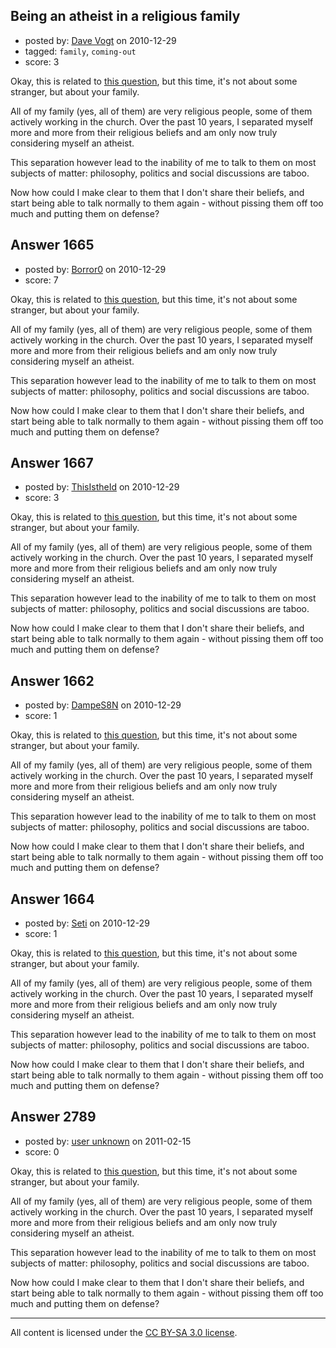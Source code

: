 ## Being an atheist in a religious family

- posted by: [Dave Vogt](https://stackexchange.com/users/-1/605-dave-vogt) on 2010-12-29
- tagged: `family`, `coming-out`
- score: 3

Okay, this is related to [this question](http://atheism.stackexchange.com/questions/35/how-to-deal-with-insidious-religious-people), but this time, it's not about some stranger, but about your family.

All of my family (yes, all of them) are very religious people, some of them actively working in the church. Over the past 10 years, I separated myself more and more from their religious beliefs and am only now truly considering myself an atheist.

This separation however lead to the inability of me to talk to them on most subjects of matter: philosophy, politics and social discussions are taboo.

Now how could I make clear to them that I don't share their beliefs, and start being able to talk normally to them again - without pissing them off too much and putting them on defense?


## Answer 1665

- posted by: [Borror0](https://stackexchange.com/users/-1/484-borror0) on 2010-12-29
- score: 7

Okay, this is related to [this question](http://atheism.stackexchange.com/questions/35/how-to-deal-with-insidious-religious-people), but this time, it's not about some stranger, but about your family.

All of my family (yes, all of them) are very religious people, some of them actively working in the church. Over the past 10 years, I separated myself more and more from their religious beliefs and am only now truly considering myself an atheist.

This separation however lead to the inability of me to talk to them on most subjects of matter: philosophy, politics and social discussions are taboo.

Now how could I make clear to them that I don't share their beliefs, and start being able to talk normally to them again - without pissing them off too much and putting them on defense?


## Answer 1667

- posted by: [ThisIstheId](https://stackexchange.com/users/-1/404-thisistheid) on 2010-12-29
- score: 3

Okay, this is related to [this question](http://atheism.stackexchange.com/questions/35/how-to-deal-with-insidious-religious-people), but this time, it's not about some stranger, but about your family.

All of my family (yes, all of them) are very religious people, some of them actively working in the church. Over the past 10 years, I separated myself more and more from their religious beliefs and am only now truly considering myself an atheist.

This separation however lead to the inability of me to talk to them on most subjects of matter: philosophy, politics and social discussions are taboo.

Now how could I make clear to them that I don't share their beliefs, and start being able to talk normally to them again - without pissing them off too much and putting them on defense?


## Answer 1662

- posted by: [DampeS8N](https://stackexchange.com/users/-1/587-dampes8n) on 2010-12-29
- score: 1

Okay, this is related to [this question](http://atheism.stackexchange.com/questions/35/how-to-deal-with-insidious-religious-people), but this time, it's not about some stranger, but about your family.

All of my family (yes, all of them) are very religious people, some of them actively working in the church. Over the past 10 years, I separated myself more and more from their religious beliefs and am only now truly considering myself an atheist.

This separation however lead to the inability of me to talk to them on most subjects of matter: philosophy, politics and social discussions are taboo.

Now how could I make clear to them that I don't share their beliefs, and start being able to talk normally to them again - without pissing them off too much and putting them on defense?


## Answer 1664

- posted by: [Seti](https://stackexchange.com/users/-1/247-seti) on 2010-12-29
- score: 1

Okay, this is related to [this question](http://atheism.stackexchange.com/questions/35/how-to-deal-with-insidious-religious-people), but this time, it's not about some stranger, but about your family.

All of my family (yes, all of them) are very religious people, some of them actively working in the church. Over the past 10 years, I separated myself more and more from their religious beliefs and am only now truly considering myself an atheist.

This separation however lead to the inability of me to talk to them on most subjects of matter: philosophy, politics and social discussions are taboo.

Now how could I make clear to them that I don't share their beliefs, and start being able to talk normally to them again - without pissing them off too much and putting them on defense?


## Answer 2789

- posted by: [user unknown](https://stackexchange.com/users/-1/992-user-unknown) on 2011-02-15
- score: 0

Okay, this is related to [this question](http://atheism.stackexchange.com/questions/35/how-to-deal-with-insidious-religious-people), but this time, it's not about some stranger, but about your family.

All of my family (yes, all of them) are very religious people, some of them actively working in the church. Over the past 10 years, I separated myself more and more from their religious beliefs and am only now truly considering myself an atheist.

This separation however lead to the inability of me to talk to them on most subjects of matter: philosophy, politics and social discussions are taboo.

Now how could I make clear to them that I don't share their beliefs, and start being able to talk normally to them again - without pissing them off too much and putting them on defense?



---

All content is licensed under the [CC BY-SA 3.0 license](https://creativecommons.org/licenses/by-sa/3.0/).
